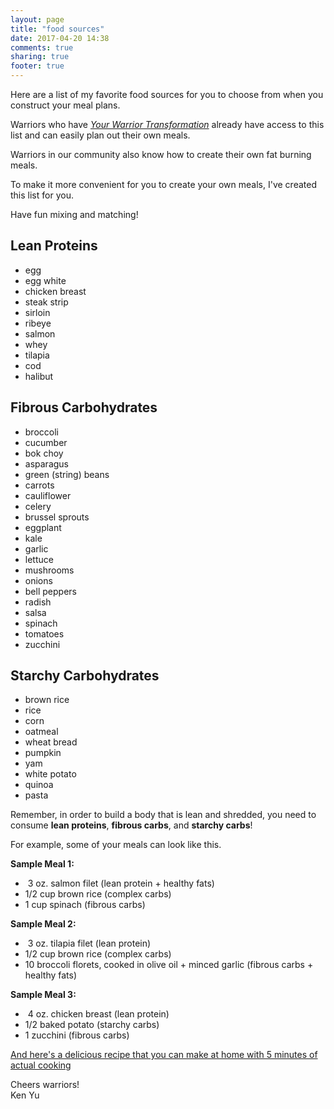 ```yaml
---
layout: page
title: "food sources"
date: 2017-04-20 14:38
comments: true
sharing: true
footer: true
---
```


Here are a list of my favorite food sources for you to choose from when you construct your meal plans.

Warriors who have *[Your Warrior Transformation](https://gumroad.com/l/ivVMS "Your Warrior Transformation eBook")* already have access to this list and can easily plan out their own meals.

Warriors in our community also know how to create their own fat burning meals.

To make it more convenient for you to create your own meals, I've created this list for you.

Have fun mixing and matching!

Lean Proteins
---
- egg
- egg white
- chicken breast
- steak strip
- sirloin
- ribeye
- salmon
- whey
- tilapia
- cod
- halibut


Fibrous Carbohydrates
---
- broccoli
- cucumber
- bok choy
- asparagus
- green (string) beans
- carrots
- cauliflower
- celery
- brussel sprouts
- eggplant
- kale
- garlic
- lettuce
- mushrooms
- onions
- bell peppers
- radish
- salsa
- spinach
- tomatoes
- zucchini


Starchy Carbohydrates
---
- brown rice
- rice
- corn
- oatmeal
- wheat bread
- pumpkin
- yam
- white potato
- quinoa
- pasta


Remember, in order to build a body that is lean and shredded, you need to consume **lean proteins**, **fibrous carbs**, and **starchy carbs**! 

For example, some of your meals can look like this.

<strong>Sample Meal 1:</strong><br/>
<ul>
<li> 3 oz. salmon filet (lean protein + healthy fats)</li>
<li>1/2 cup brown rice (complex carbs) </li>
<li>1 cup spinach (fibrous carbs)  </li>
</ul>

<strong>Sample Meal 2:</strong><br/>
<ul>
<li> 3 oz. tilapia filet (lean protein)</li>
<li>1/2 cup brown rice (complex carbs)  </li>
<li>10 broccoli florets, cooked in olive oil + minced garlic (fibrous carbs + healthy fats)  </li>
</ul>

<strong>Sample Meal 3: </strong><br/>
<ul>
<li> 4 oz. chicken breast (lean protein)</li>
<li>1/2 baked potato (starchy carbs)   </li>
<li>1 zucchini (fibrous carbs)</li>
</ul>

[And here's a delicious recipe that you can make at home with 5 minutes of actual cooking](/blog/2017/04/25/my-favorite-meal-at-the-end-of-the-day/ "Delicious Salmon Recipe")

Cheers warriors!<br/>
Ken Yu
